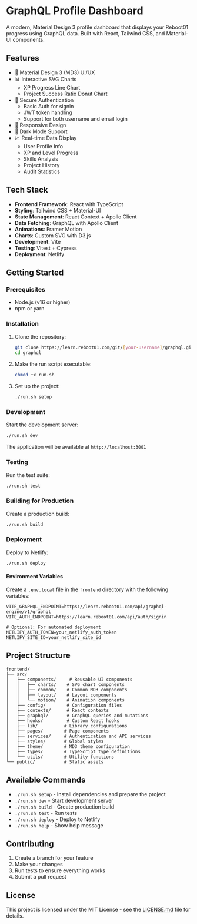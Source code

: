 # GraphQL Profile Dashboard

A modern, Material Design 3 profile dashboard that displays your Reboot01 progress using GraphQL data. Built with React, Tailwind CSS, and Material-UI components.

## Features

- 🎨 Material Design 3 (MD3) UI/UX
- 📊 Interactive SVG Charts
  - XP Progress Line Chart
  - Project Success Ratio Donut Chart
- 🔐 Secure Authentication
  - Basic Auth for signin
  - JWT token handling
  - Support for both username and email login
- 📱 Responsive Design
- 🌙 Dark Mode Support
- 📈 Real-time Data Display
  - User Profile Info
  - XP and Level Progress
  - Skills Analysis
  - Project History
  - Audit Statistics

## Tech Stack

- **Frontend Framework**: React with TypeScript
- **Styling**: Tailwind CSS + Material-UI
- **State Management**: React Context + Apollo Client
- **Data Fetching**: GraphQL with Apollo Client
- **Animations**: Framer Motion
- **Charts**: Custom SVG with D3.js
- **Development**: Vite
- **Testing**: Vitest + Cypress
- **Deployment**: Netlify

## Getting Started

### Prerequisites

- Node.js (v16 or higher)
- npm or yarn

### Installation

1. Clone the repository:
   ```bash
   git clone https://learn.reboot01.com/git/[your-username]/graphql.git
   cd graphql
   ```

2. Make the run script executable:
   ```bash
   chmod +x run.sh
   ```

3. Set up the project:
   ```bash
   ./run.sh setup
   ```

### Development

Start the development server:
```bash
./run.sh dev
```

The application will be available at `http://localhost:3001`

### Testing

Run the test suite:
```bash
./run.sh test
```

### Building for Production

Create a production build:
```bash
./run.sh build
```

### Deployment

Deploy to Netlify:
```bash
./run.sh deploy
```

#### Environment Variables

Create a `.env.local` file in the `frontend` directory with the following variables:

```env
VITE_GRAPHQL_ENDPOINT=https://learn.reboot01.com/api/graphql-engine/v1/graphql
VITE_AUTH_ENDPOINT=https://learn.reboot01.com/api/auth/signin

# Optional: For automated deployment
NETLIFY_AUTH_TOKEN=your_netlify_auth_token
NETLIFY_SITE_ID=your_netlify_site_id
```

## Project Structure

```
frontend/
├── src/
│   ├── components/     # Reusable UI components
│   │   ├── charts/    # SVG chart components
│   │   ├── common/    # Common MD3 components
│   │   ├── layout/    # Layout components
│   │   └── motion/    # Animation components
│   ├── config/        # Configuration files
│   ├── contexts/      # React contexts
│   ├── graphql/       # GraphQL queries and mutations
│   ├── hooks/         # Custom React hooks
│   ├── lib/          # Library configurations
│   ├── pages/        # Page components
│   ├── services/     # Authentication and API services
│   ├── styles/       # Global styles
│   ├── theme/        # MD3 theme configuration
│   ├── types/        # TypeScript type definitions
│   └── utils/        # Utility functions
└── public/           # Static assets
```

## Available Commands

- `./run.sh setup` - Install dependencies and prepare the project
- `./run.sh dev` - Start development server
- `./run.sh build` - Create production build
- `./run.sh test` - Run tests
- `./run.sh deploy` - Deploy to Netlify
- `./run.sh help` - Show help message

## Contributing

1. Create a branch for your feature
2. Make your changes
3. Run tests to ensure everything works
4. Submit a pull request

## License

This project is licensed under the MIT License - see the [LICENSE.md](LICENSE.md) file for details.
